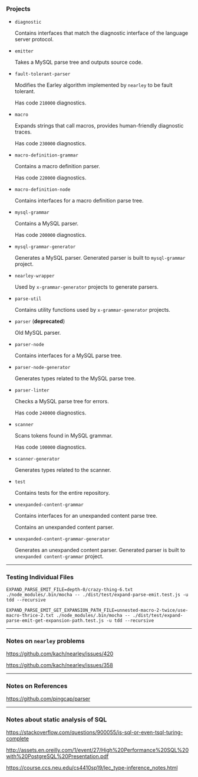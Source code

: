 ### Projects

+ `diagnostic`

  Contains interfaces that match the diagnostic interface of the language server protocol.

+ `emitter`

  Takes a MySQL parse tree and outputs source code.

+ `fault-tolerant-parser`

  Modifies the Earley algorithm implemented by `nearley` to be fault tolerant.

  Has code `210000` diagnostics.

+ `macro`

  Expands strings that call macros, provides human-friendly diagnostic traces.

  Has code `230000` diagnostics.

+ `macro-definition-grammar`

  Contains a macro definition parser.

  Has code `220000` diagnostics.

+ `macro-definition-node`

  Contains interfaces for a macro definition parse tree.

+ `mysql-grammar`

  Contains a MySQL parser.

  Has code `200000` diagnostics.

+ `mysql-grammar-generator`

  Generates a MySQL parser. Generated parser is built to `mysql-grammar` project.

+ `nearley-wrapper`

  Used by `x-grammar-generator` projects to generate parsers.

+ `parse-util`

  Contains utility functions used by `x-grammar-generator` projects.

+ `parser` (**deprecated**)

  Old MySQL parser.

+ `parser-node`

  Contains interfaces for a MySQL parse tree.

+ `parser-node-generator`

  Generates types related to the MySQL parse tree.

+ `parser-linter`

  Checks a MySQL parse tree for errors.

  Has code `240000` diagnostics.

+ `scanner`

  Scans tokens found in MySQL grammar.

  Has code `100000` diagnostics.

+ `scanner-generator`

  Generates types related to the scanner.

+ `test`

  Contains tests for the entire repository.

+ `unexpanded-content-grammar`

  Contains interfaces for an unexpanded content parse tree.

  Contains an unexpanded content parser.

+ `unexpanded-content-grammar-generator`

  Generates an unexpanded content parser. Generated parser is built to `unexpanded content-grammar` project.

-----

### Testing Individual Files

```
EXPAND_PARSE_EMIT_FILE=depth-0/crazy-thing-6.txt ./node_modules/.bin/mocha -- ./dist/test/expand-parse-emit.test.js -u tdd --recursive
```
```
EXPAND_PARSE_EMIT_GET_EXPANSION_PATH_FILE=unnested-macro-2-twice/use-macro-thrice-2.txt ./node_modules/.bin/mocha -- ./dist/test/expand-parse-emit-get-expansion-path.test.js -u tdd --recursive
```

-----

### Notes on `nearley` problems

https://github.com/kach/nearley/issues/420

https://github.com/kach/nearley/issues/358

-----

### Notes on References

https://github.com/pingcap/parser

-----

### Notes about static analysis of SQL

https://stackoverflow.com/questions/900055/is-sql-or-even-tsql-turing-complete

http://assets.en.oreilly.com/1/event/27/High%20Performance%20SQL%20with%20PostgreSQL%20Presentation.pdf

https://course.ccs.neu.edu/cs4410sp19/lec_type-inference_notes.html
